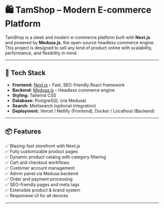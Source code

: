 # 🛍️ TamShop – Modern E-commerce Platform

TamShop is a sleek and modern e-commerce platform built with **Next.js** and powered by **Medusa.js**, the open-source headless commerce engine. This project is designed to sell any kind of product online with scalability, performance, and flexibility in mind.

---

## 🚀 Tech Stack

- **Frontend:** [Next.js](https://nextjs.org/) – Fast, SEO-friendly React framework
- **Backend:** [Medusa.js](https://medusajs.com/) – Headless commerce engine
- **Styling:** Tailwind CSS
- **Database:** PostgreSQL (via Medusa)
- **Search:** Meilisearch (optional integration)
- **Deployment:** Vercel / Netlify (Frontend), Docker / Localhost (Backend)

---

## 📦 Features

✅ Blazing-fast storefront with Next.js  
✅ Fully customizable product pages  
✅ Dynamic product catalog with category filtering  
✅ Cart and checkout workflows  
✅ Customer account management  
✅ Admin panel via Medusa backend  
✅ Order and payment processing  
✅ SEO-friendly pages and meta tags  
✅ Extensible product & brand system  
✅ Responsive UI for all devices

---

